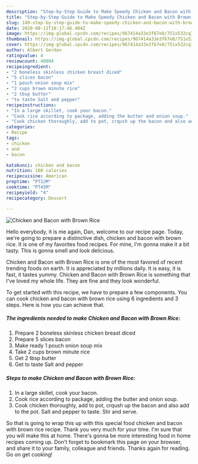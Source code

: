 ```yaml
---
description: "Step-by-Step Guide to Make Speedy Chicken and Bacon with Brown Rice"
title: "Step-by-Step Guide to Make Speedy Chicken and Bacon with Brown Rice"
slug: 149-step-by-step-guide-to-make-speedy-chicken-and-bacon-with-brown-rice
date: 2020-08-11T18:17:46.404Z
image: https://img-global.cpcdn.com/recipes/967414a33e3f67e8/751x532cq70/chicken-and-bacon-with-brown-rice-recipe-main-photo.jpg
thumbnail: https://img-global.cpcdn.com/recipes/967414a33e3f67e8/751x532cq70/chicken-and-bacon-with-brown-rice-recipe-main-photo.jpg
cover: https://img-global.cpcdn.com/recipes/967414a33e3f67e8/751x532cq70/chicken-and-bacon-with-brown-rice-recipe-main-photo.jpg
author: Albert Gordon
ratingvalue: 4
reviewcount: 48094
recipeingredient:
- "2 boneless skinless chicken breast diced"
- "5 slices bacon"
- "1 pouch onion soup mix"
- "2 cups brown minute rice"
- "2 tbsp butter"
- "to taste Salt and pepper"
recipeinstructions:
- "In a large skillet, cook your bacon."
- "Cook rice according to package, adding the butter and onion soup."
- "Cook chicken thoroughly, add to pot, crqush up the bacon and also add to the pot. Salt and pepper to taste. Stir and serve."
categories:
- Recipe
tags:
- chicken
- and
- bacon

katakunci: chicken and bacon 
nutrition: 160 calories
recipecuisine: American
preptime: "PT12M"
cooktime: "PT45M"
recipeyield: "4"
recipecategory: Dessert

---
```



![Chicken and Bacon with Brown Rice](https://img-global.cpcdn.com/recipes/967414a33e3f67e8/751x532cq70/chicken-and-bacon-with-brown-rice-recipe-main-photo.jpg)

Hello everybody, it is me again, Dan, welcome to our recipe page. Today, we're going to prepare a distinctive dish, chicken and bacon with brown rice. It is one of my favorites food recipes. For mine, I'm gonna make it a bit tasty. This is gonna smell and look delicious.



Chicken and Bacon with Brown Rice is one of the most favored of recent trending foods on earth. It is appreciated by millions daily. It is easy, it is fast, it tastes yummy. Chicken and Bacon with Brown Rice is something that I've loved my whole life. They are fine and they look wonderful.


To get started with this recipe, we have to prepare a few components. You can cook chicken and bacon with brown rice using 6 ingredients and 3 steps. Here is how you can achieve that.

<!--inarticleads1-->

##### The ingredients needed to make Chicken and Bacon with Brown Rice:

1. Prepare 2 boneless skinless chicken breast diced
1. Prepare 5 slices bacon
1. Make ready 1 pouch onion soup mix
1. Take 2 cups brown minute rice
1. Get 2 tbsp butter
1. Get to taste Salt and pepper




<!--inarticleads2-->

##### Steps to make Chicken and Bacon with Brown Rice:

1. In a large skillet, cook your bacon.
1. Cook rice according to package, adding the butter and onion soup.
1. Cook chicken thoroughly, add to pot, crqush up the bacon and also add to the pot. Salt and pepper to taste. Stir and serve.




So that is going to wrap this up with this special food chicken and bacon with brown rice recipe. Thank you very much for your time. I'm sure that you will make this at home. There's gonna be more interesting food in home recipes coming up. Don't forget to bookmark this page on your browser, and share it to your family, colleague and friends. Thanks again for reading. Go on get cooking!

